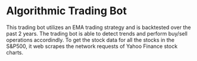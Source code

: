 # Algorithmic Trading Bot
This trading bot utilizes an EMA trading strategy and is backtested over the past 2 years. The trading bot is able to detect trends and perform buy/sell operations accordindly. To get the stock data for all the stocks in the S&P500, it web scrapes the network requests of Yahoo Finance stock charts. 

